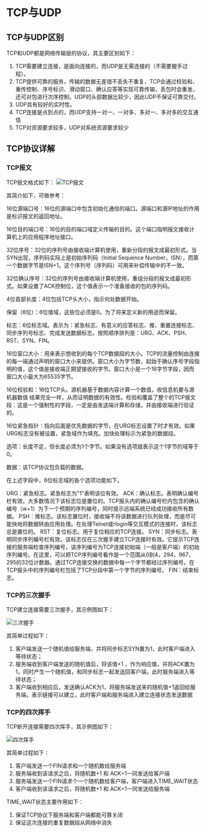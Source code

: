 # TCP与UDP

## TCP与UDP区别

TCP和UDP都是网络传输层的协议，其主要区别如下：

1. TCP需要建立连接，是面向连接的，而UDP是无需连接的（不需要握手过程）。
2. TCP提供可靠的服务，传输的数据无差错不丢失不重复，TCP会通过校验和、重传控制、序号标识、滑动窗口、确认应答等实现可靠传输，丢包时会重发，还可对包进行次序控制。UDP的头部数据比较少，因此UDP不保证可靠交付。
3. UDP具有较好的实时性。
4. TCP连接是点到点的，而UDP支持一对一、一对多、多对一、多对多的交互通信
5. TCP对资源要求较多，UDP对系统资源要求较少

## TCP协议详解

### TCP报文
TCP报文格式如下：
![TCP报文](https://upload-images.jianshu.io/upload_images/2964446-ab077ff3902529a3.jpg)

其简介如下，可做参考：

16位源端口号：16位的源端口中包含初始化通信的端口。源端口和源IP地址的作用是标识报文的返回地址。

16位目的端口号：16位的目的端口域定义传输的目的。这个端口指明报文接收计算机上的应用程序地址接口。

32位序号：32位的序列号由接收端计算机使用，重新分段的报文成最初形式。当SYN出现，序列码实际上是初始序列码（Initial Sequence Number，ISN），而第一个数据字节是ISN+1。这个序列号（序列码）可用来补偿传输中的不一致。

32位确认序号：32位的序列号由接收端计算机使用，重组分段的报文成最初形式。如果设置了ACK控制位，这个值表示一个准备接收的包的序列码。

4位首部长度：4位包括TCP头大小，指示何处数据开始。

保留（6位）：6位值域，这些位必须是0。为了将来定义新的用途而保留。

标志：6位标志域。表示为：紧急标志、有意义的应答标志、推、重置连接标志、同步序列号标志、完成发送数据标志。按照顺序排列是：URG、ACK、PSH、RST、SYN、FIN。

16位窗口大小：用来表示想收到的每个TCP数据段的大小。TCP的流量控制由连接的每一端通过声明的窗口大小来提供。窗口大小为字节数，起始于确认序号字段指明的值，这个值是接收端正期望接收的字节。窗口大小是一个16字节字段，因而窗口大小最大为65535字节。

16位校验和：16位TCP头。源机器基于数据内容计算一个数值，收信息机要与源机器数值 结果完全一样，从而证明数据的有效性。检验和覆盖了整个的TCP报文段：这是一个强制性的字段，一定是由发送端计算和存储，并由接收端进行验证的。

16位紧急指针：指向后面是优先数据的字节，在URG标志设置了时才有效。如果URG标志没有被设置，紧急域作为填充。加快处理标示为紧急的数据段。

选项：长度不定，但长度必须为1个字节。如果没有选项就表示这个1字节的域等于0。

数据：该TCP协议包负载的数据。

在上述字段中，6位标志域的各个选项功能如下。

URG：紧急标志。紧急标志为"1"表明该位有效。
ACK：确认标志。表明确认编号栏有效。大多数情况下该标志位是置位的。TCP报头内的确认编号栏内包含的确认编号（w+1）为下一个预期的序列编号，同时提示远端系统已经成功接收所有数据。
PSH：推标志。该标志置位时，接收端不将该数据进行队列处理，而是尽可能快地将数据转由应用处理。在处理Telnet或rlogin等交互模式的连接时，该标志总是置位的。
RST：复位标志。用于复位相应的TCP连接。
SYN：同步标志。表明同步序列编号栏有效。该标志仅在三次握手建立TCP连接时有效。它提示TCP连接的服务端检查序列编号，该序列编号为TCP连接初始端（一般是客户端）的初始序列编号。在这里，可以把TCP序列编号看作是一个范围从0到4，294，967，295的32位计数器。通过TCP连接交换的数据中每一个字节都经过序列编号。在TCP报头中的序列编号栏包括了TCP分段中第一个字节的序列编号。
FIN：结束标志。

### TCP的三次握手

TCP建立连接需要三次握手，其示例图如下：

![三次握手](https://upload-images.jianshu.io/upload_images/2964446-aa923712d5218eeb.png)

其简单过程如下：

1. 客户端发送一个随机值给服务端，并将同步标志SYN置为1，此时客户端进入等待状态；
2. 服务端收到客户端发送的随机值后，将该值+1 ，作为响应值，并将ACK置为1，同时产生一个随机值，和同步标志一起发送回客户端，此时服务端进入等待状态；
3. 客户端收到相应后，发送确认ACK为1，将服务端发送来的随机值+1返回给服务端，表示链接可以建立，此时客户端和服务端进入建立连接状态发送数据

### TCP的四次挥手

TCP断开连接需要四次挥手，其示例图如下：

![四次挥手](https://upload-images.jianshu.io/upload_images/2964446-2b9562b3a8b72fb2.png)

其简单过程如下：

1. 客户端发送一个FIN请求和一个随机数给服务端
2. 服务端收到该请求之后，将随机数+1 和 ACK=1一同发送给客户端
3. 服务端发送一个FIN请求个一个随机数给客户端，客户端进入TIME_WAIT状态
4. 客户端收到该请求之后，将随机数+1 和 ACK=1一同发送给服务端

TIME_WAIT状态主要作用如下：
1. 保证TCP协议下服务端和客户端都能可靠关闭
2. 保证这次连接的重复数据段从网络中消失